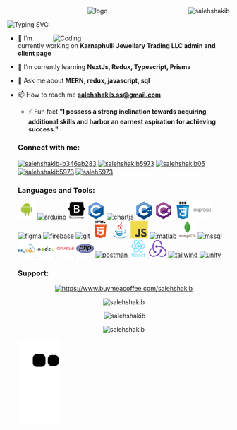 <!-- <p align="right"> -->

<img src="https://komarev.com/ghpvc/?username=salehshakib&label=Profile%20views&color=0e75b6&style=flat" align="right"
    alt="salehshakib" />

<!-- </p> -->

<p align="center">
<img src="https://user-images.githubusercontent.com/74038190/212284136-03988914-d899-44b4-b1d9-4eeccf656e44.gif"
    alt="logo">
</p>

<!-- <h1 align="center">Hi 👋, I'm Saleh Shakib</h1>
<h3 align="center">An Enthusiastic React Frontend Developer from Bangladesh</h3> -->

<!-- <p align ='center'>

<a href="https://git.io/typing-svg"><img src="https://readme-typing-svg.demolab.com?font=Fira+Code&weight=600&size=30&pause=1000&center=true&vCenter=true&random=false&width=435&lines=Hi+There!+%F0%9F%91%8B;I'm+Saleh+Shakib+%F0%9F%91%A8%E2%80%8D%F0%9F%92%BB;An+Enthusiastic+React+Frontend+Developer+from+Bangladesh" alt="Typing SVG" /></a>

</p> -->

<!-- <a href="https://git.io/typing-svg" align='center'> -->
  <img src="https://readme-typing-svg.demolab.com?font=Fira+Code&weight=600&size=30&pause=1000&vCenter=true&random=false&width=435&lines=Hi+There!+%F0%9F%91%8B;I'm+Saleh+Shakib+%F0%9F%91%A8%E2%80%8D%F0%9F%92%BB;An+Enthusiastic+React+Frontend+Developer+from+Bangladesh" alt="Typing SVG" width="1000"/>

  <!-- </a> -->

<img align="right" alt="Coding" width="400"
  src="https://camo.githubusercontent.com/cae12fddd9d6982901d82580bdf321d81fb299141098ca1c2d4891870827bf17/68747470733a2f2f6d69726f2e6d656469756d2e636f6d2f6d61782f313336302f302a37513379765349765f7430696f4a2d5a2e676966">

- 🔭 I’m currently working on **Karnaphulli Jewellary Trading LLC admin and client page**

- 🌱 I’m currently learning **NextJs, Redux, Typescript, Prisma**

- 💬 Ask me about **MERN, redux, javascript, sql**

- 📫 How to reach me **<salehshakib.ss@gmail.com>**

  - ⚡ Fun fact **"I possess a strong inclination towards acquiring additional skills and harbor an earnest aspiration
    for achieving success."**

  <h3 align="left">Connect with me:</h3>
  <p align="left">
    <a href="https://linkedin.com/in/salehshakib-b346ab283" target="blank"><img align="center"
        src="https://raw.githubusercontent.com/rahuldkjain/github-profile-readme-generator/master/src/images/icons/Social/linked-in-alt.svg"
        alt="salehshakib-b346ab283" height="30" width="40" /></a>
    <a href="https://fb.com/salehshakib5973" target="blank"><img align="center"
        src="https://raw.githubusercontent.com/rahuldkjain/github-profile-readme-generator/master/src/images/icons/Social/facebook.svg"
        alt="salehshakib5973" height="30" width="40" /></a>
    <a href="https://instagram.com/salehshakib05" target="blank"><img align="center"
        src="https://raw.githubusercontent.com/rahuldkjain/github-profile-readme-generator/master/src/images/icons/Social/instagram.svg"
        alt="salehshakib05" height="30" width="40" /></a>
    <a href="https://auth.geeksforgeeks.org/user/salehshakib5973" target="blank"><img align="center"
        src="https://raw.githubusercontent.com/rahuldkjain/github-profile-readme-generator/master/src/images/icons/Social/geeks-for-geeks.svg"
        alt="salehshakib5973" height="30" width="40" /></a>
    <a href="https://discord.gg/saleh5973" target="blank"><img align="center"
        src="https://raw.githubusercontent.com/rahuldkjain/github-profile-readme-generator/master/src/images/icons/Social/discord.svg"
        alt="saleh5973" height="30" width="40" /></a>
  </p>

  <h3 align="left">Languages and Tools:</h3>
  <p align="left">
    <a href="https://developer.android.com" target="_blank"><img
        src="https://raw.githubusercontent.com/devicons/devicon/master/icons/android/android-original-wordmark.svg"
        alt="android" width="40" height="40" /></a>
    <a href="https://www.arduino.cc/" target="_blank"><img src="https://cdn.worldvectorlogo.com/logos/arduino-1.svg"
        alt="arduino" width="40" height="40" /></a>

    <a href="https://getbootstrap.com" target="_blank" rel="noreferrer">
      <img src="https://raw.githubusercontent.com/devicons/devicon/master/icons/bootstrap/bootstrap-plain-wordmark.svg"
        alt="bootstrap" width="40" height="40" />
    </a>
    <a href="https://www.cprogramming.com/" target="_blank" rel="noreferrer">
      <img src="https://raw.githubusercontent.com/devicons/devicon/master/icons/c/c-original.svg" alt="c" width="40"
        height="40" />
    </a>
    <a href="https://www.chartjs.org" target="_blank" rel="noreferrer">
      <img src="https://www.chartjs.org/media/logo-title.svg" alt="chartjs" width="40" height="40" />
    </a>
    <a href="https://www.w3schools.com/cpp/" target="_blank" rel="noreferrer">
      <img src="https://raw.githubusercontent.com/devicons/devicon/master/icons/cplusplus/cplusplus-original.svg"
        alt="cplusplus" width="40" height="40" />
    </a>
    <a href="https://www.w3schools.com/cs/" target="_blank" rel="noreferrer">
      <img src="https://raw.githubusercontent.com/devicons/devicon/master/icons/csharp/csharp-original.svg" alt="csharp"
        width="40" height="40" />
    </a>
    <a href="https://www.w3schools.com/css/" target="_blank" rel="noreferrer">
      <img src="https://raw.githubusercontent.com/devicons/devicon/master/icons/css3/css3-original-wordmark.svg"
        alt="css3" width="40" height="40" />
    </a>
    <a href="https://expressjs.com" target="_blank" rel="noreferrer">
      <img src="https://raw.githubusercontent.com/devicons/devicon/master/icons/express/express-original-wordmark.svg"
        alt="express" width="40" height="40" />
    </a>
    <a href="https://www.figma.com/" target="_blank" rel="noreferrer">
      <img src="https://www.vectorlogo.zone/logos/figma/figma-icon.svg" alt="figma" width="40" height="40" />
    </a>
    <a href="https://firebase.google.com/" target="_blank" rel="noreferrer">
      <img src="https://www.vectorlogo.zone/logos/firebase/firebase-icon.svg" alt="firebase" width="40" height="40" />
    </a>
    <a href="https://git-scm.com/" target="_blank" rel="noreferrer">
      <img src="https://www.vectorlogo.zone/logos/git-scm/git-scm-icon.svg" alt="git" width="40" height="40" />
    </a>
    <a href="https://www.w3.org/html/" target="_blank" rel="noreferrer">
      <img src="https://raw.githubusercontent.com/devicons/devicon/master/icons/html5/html5-original-wordmark.svg"
        alt="html5" width="40" height="40" />
    </a>
    <a href="https://www.java.com" target="_blank" rel="noreferrer">
      <img src="https://raw.githubusercontent.com/devicons/devicon/master/icons/java/java-original.svg" alt="java"
        width="40" height="40" />
    </a>
    <a href="https://developer.mozilla.org/en-US/docs/Web/JavaScript" target="_blank" rel="noreferrer">
      <img src="https://raw.githubusercontent.com/devicons/devicon/master/icons/javascript/javascript-original.svg"
        alt="javascript" width="40" height="40" />
    </a>
    <a href="https://www.mathworks.com/" target="_blank" rel="noreferrer">
      <img src="https://upload.wikimedia.org/wikipedia/commons/2/21/Matlab_Logo.png" alt="matlab" width="40"
        height="40" />
    </a>
    <a href="https://www.mongodb.com/" target="_blank" rel="noreferrer">
      <img src="https://raw.githubusercontent.com/devicons/devicon/master/icons/mongodb/mongodb-original-wordmark.svg"
        alt="mongodb" width="40" height="40" />
    </a>
    <a href="https://www.microsoft.com/en-us/sql-server" target="_blank" rel="noreferrer">
      <img src="https://www.svgrepo.com/show/303229/microsoft-sql-server-logo.svg" alt="mssql" width="40" height="40" />
    </a>
    <a href="https://www.mysql.com/" target="_blank" rel="noreferrer">
      <img src="https://raw.githubusercontent.com/devicons/devicon/master/icons/mysql/mysql-original-wordmark.svg"
        alt="mysql" width="40" height="40" />
    </a>
    <a href="https://nodejs.org" target="_blank" rel="noreferrer">
      <img src="https://raw.githubusercontent.com/devicons/devicon/master/icons/nodejs/nodejs-original-wordmark.svg"
        alt="nodejs" width="40" height="40" />
    </a>
    <a href="https://www.oracle.com/" target="_blank" rel="noreferrer">
      <img src="https://raw.githubusercontent.com/devicons/devicon/master/icons/oracle/oracle-original.svg" alt="oracle"
        width="40" height="40" />
    </a>
    <a href="https://www.php.net" target="_blank" rel="noreferrer">
      <img src="https://raw.githubusercontent.com/devicons/devicon/master/icons/php/php-original.svg" alt="php"
        width="40" height="40" />
    </a>
    <a href="https://postman.com" target="_blank" rel="noreferrer">
      <img src="https://www.vectorlogo.zone/logos/getpostman/getpostman-icon.svg" alt="postman" width="40"
        height="40" />
    </a>
    <a href="https://reactjs.org/" target="_blank" rel="noreferrer">
      <img src="https://raw.githubusercontent.com/devicons/devicon/master/icons/react/react-original-wordmark.svg"
        alt="react" width="40" height="40" />
    </a>
    <a href="https://redux.js.org" target="_blank" rel="noreferrer">
      <img src="https://raw.githubusercontent.com/devicons/devicon/master/icons/redux/redux-original.svg" alt="redux"
        width="40" height="40" />
    </a>
    <a href="https://tailwindcss.com/" target="_blank" rel="noreferrer">
      <img src="https://www.vectorlogo.zone/logos/tailwindcss/tailwindcss-icon.svg" alt="tailwind" width="40"
        height="40" />
    </a>
    <a href="https://unity.com/" target="_blank" rel="noreferrer">
      <img src="https://www.vectorlogo.zone/logos/unity3d/unity3d-icon.svg" alt="unity" width="40" height="40" />
    </a>
  </p>

  <h3 align="left">Support:</h3>
  <p align="center">
    <a href="https://www.buymeacoffee.com/salehshakib">
      <img src="https://cdn.buymeacoffee.com/buttons/v2/default-yellow.png" height="50"
        alt="https://www.buymeacoffee.com/salehshakib" />
    </a>
  </p>

  <p align="center"><img
      src="https://github-readme-stats.vercel.app/api/top-langs?username=salehshakib&show_icons=true&locale=en&layout=compact"
      alt="salehshakib" /></p>

  <p align="center">&nbsp;<img
      src="https://github-readme-stats.vercel.app/api?username=salehshakib&show_icons=true&locale=en"
      alt="salehshakib" /></p>

  <p align="center"><img
      src="https://github-readme-streak-stats.herokuapp.com/?user=salehshakib&show_icons=true&locale=en"
      alt="salehshakib" /></p>

  ![snake gif](https://github.com/salehshakib/salehshakib/blob/output/github-contribution-grid-snake.svg)
